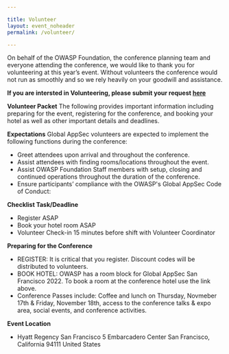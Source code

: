 ```yaml
---

title: Volunteer
layout: event_noheader
permalink: /volunteer/

---
```


On behalf of the OWASP Foundation, the conference planning team and everyone attending the conference, we would like to thank you for volunteering at this year’s event. Without volunteers the conference would not run as smoothly and so we rely heavily on your goodwill and assistance.

**If you are intersted in Volunteering, please submit your request [here](https://owasp.wufoo.com/forms/z10nvp4f0cet8h4/)**

**Volunteer Packet**
The following provides important information including preparing for the event, registering for the conference, and booking your hotel as well as other important details and deadlines.

**Expectations**
Global AppSec volunteers are expected to implement the following functions during the conference:
+ Greet attendees upon arrival and throughout the conference.
+ Assist attendees with finding rooms/locations throughout the event.
+ Assist OWASP Foundation Staff members with setup, closing and continued operations throughout the duration of the conference.
+ Ensure participants’ compliance with the OWASP's Global AppSec Code of Conduct: 

**Checklist Task/Deadline**
+ Register ASAP
+ Book your hotel room ASAP
+ Volunteer Check-in 15 minutes before shift with Volunteer Coordinator

**Preparing for the Conference**
+ REGISTER: It is critical that you register. Discount codes will be distributed to volunteers.
+ BOOK HOTEL: OWASP has a room block for Global AppSec San Francisco 2022. To book a room at the conference hotel use the link above.
+ Conference Passes include: Coffee and lunch on Thursday, Novmeber 17th & Friday, November 18th, access to the conference talks & expo area, social events, and conference activities.

**Event Location** 
+ Hyatt Regency San Francisco 5 Embarcadero Center San Francisco, California 94111 United States

